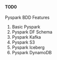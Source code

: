 #### TOD0
Pyspark BDD Features

1. Basic Pyspark
2. Pyspark DF Schema 
3. Pyspark Kafka
4. Pyspark S3
5. Pyspark Iceberg
6. Pyspark DynamoDB